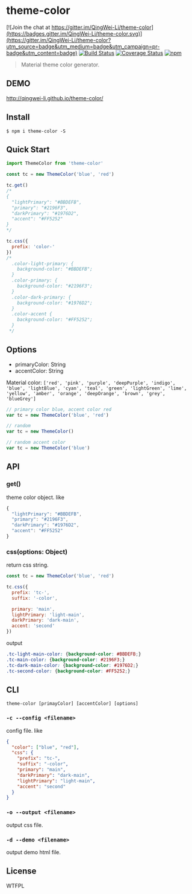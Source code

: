# theme-color

[![Join the chat at https://gitter.im/QingWei-Li/theme-color](https://badges.gitter.im/QingWei-Li/theme-color.svg)](https://gitter.im/QingWei-Li/theme-color?utm_source=badge&utm_medium=badge&utm_campaign=pr-badge&utm_content=badge)
[![Build Status](https://travis-ci.org/QingWei-Li/theme-color.svg?branch=master)](https://travis-ci.org/QingWei-Li/theme-color) [![Coverage Status](https://coveralls.io/repos/github/QingWei-Li/theme-color/badge.svg?branch=master)](https://coveralls.io/github/QingWei-Li/theme-color?branch=master) [![npm](https://img.shields.io/npm/v/theme-color.svg?maxAge=3600)](https://www.npmjs.com/package/theme-color)
> Material theme color generator.

## DEMO
http://qingwei-li.github.io/theme-color/

## Install
```shell
$ npm i theme-color -S
```

## Quick Start
```javascript
import ThemeColor from 'theme-color'

const tc = new ThemeColor('blue', 'red')

tc.get()
/*
{
  "lightPrimary": "#BBDEFB",
  "primary": "#2196F3",
  "darkPrimary": "#1976D2",
  "accent": "#FF5252"
}
*/

tc.css({
  prefix: 'color-'
})
/*
  .color-light-primary: {
    background-color: "#BBDEFB";
  }
  .color-primary: {
    background-color: "#2196F3";
  }
  .color-dark-primary: {
    background-color: "#1976D2";
  }
  .color-accent {
    background-color: "#FF5252";
  }
 */
```

## Options
- primaryColor: String
- accentColor: String

Material color: `['red', 'pink', 'purple', 'deepPurple', 'indigo', 'blue', 'lightBlue', 'cyan', 'teal', 'green', 'lightGreen', 'lime', 'yellow', 'amber', 'orange', 'deepOrange', 'brown', 'grey', 'blueGrey']`

```javascript
// primary color blue, accent color red
var tc = new ThemeColor('blue', 'red')

// random
var tc = new ThemeColor()

// random accent color
var tc = new ThemeColor('blue')
```

## API
### get()

theme color object. like
```javascript
{
  "lightPrimary": "#BBDEFB",
  "primary": "#2196F3",
  "darkPrimary": "#1976D2",
  "accent": "#FF5252"
}
```

### css(options: Object)

return css string.

```javascript
const tc = new ThemeColor('blue', 'red')

tc.css({
  prefix: 'tc-',
  suffix: '-color',

  primary: 'main',
  lightPrimary: 'light-main',
  darkPrimary: 'dark-main',
  accent: 'second'
})
```

output
```css
.tc-light-main-color: {background-color: #BBDEFB;}
.tc-main-color: {background-color: #2196F3;}
.tc-dark-main-color: {background-color: #1976D2;}
.tc-second-color: {background-color: #FF5252;}
```


## CLI

```shell
theme-color [primayColor] [accentColor] [options]
```

### `-c --config <filename>`
config file. like
```json
{
  "color": ["blue", "red"],
  "css": {
    "prefix": "tc-",
    "suffix": "-color",
    "primary": "main",
    "darkPrimary": "dark-main",
    "lightPrimary": "light-main",
    "accent": "second"
  }
}
```

### `-o --output <filename>`
output css file.

### `-d --demo <filename>`
output demo html file.

## License
WTFPL
